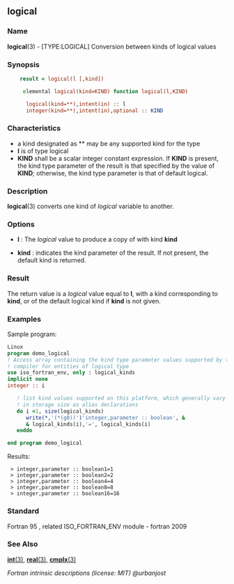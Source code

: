 ## logical

### **Name**

**logical**(3) - \[TYPE:LOGICAL\] Conversion between kinds of logical values

### **Synopsis**
```fortran
    result = logical(l [,kind])
```
```fortran
     elemental logical(kind=KIND) function logical(l,KIND)

      logical(kind=**),intent(in) :: l
      integer(kind=**),intent(in),optional :: KIND
```
### **Characteristics**

  - a kind designated as ** may be any supported kind for the type
  - **l** is of type logical
  - **KIND** shall be a scalar integer constant expression.
    If **KIND** is present, the kind type parameter of the result is
    that specified by the value of **KIND**; otherwise, the kind type
    parameter is that of default logical.

### **Description**

  **logical**(3) converts one kind of _logical_ variable to another.

### **Options**

- **l**
  : The _logical_ value to produce a copy of with kind **kind**

- **kind**
  : indicates the kind parameter of the result.
  If not present, the default kind is returned.

### **Result**

The return value is a _logical_ value equal to **l**, with a kind
corresponding to **kind**, or of the default logical kind if **kind**
is not given.

### **Examples**

Sample program:
```fortran
Linux
program demo_logical
! Access array containing the kind type parameter values supported by this
! compiler for entities of logical type
use iso_fortran_env, only : logical_kinds
implicit none
integer :: i

   ! list kind values supported on this platform, which generally vary
   ! in storage size as alias declarations
   do i =1, size(logical_kinds)
      write(*,'(*(g0))')'integer,parameter :: boolean', &
      & logical_kinds(i),'=', logical_kinds(i)
   enddo

end program demo_logical
```
Results:
```text
 > integer,parameter :: boolean1=1
 > integer,parameter :: boolean2=2
 > integer,parameter :: boolean4=4
 > integer,parameter :: boolean8=8
 > integer,parameter :: boolean16=16
```
### **Standard**

Fortran 95 , related ISO_FORTRAN_ENV module - fortran 2009

### **See Also**

[**int**(3)](#int),
[**real**(3)](#real),
[**cmplx**(3)](#cmplx)

 _Fortran intrinsic descriptions (license: MIT) \@urbanjost_
